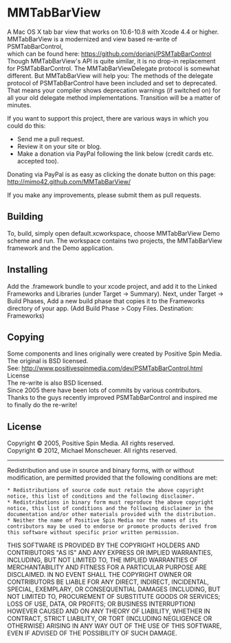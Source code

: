 MMTabBarView
============

A Mac OS X tab bar view that works on 10.6-10.8 with Xcode 4.4 or higher.<br>
MMTabBarView is a modernized and view based re-write of PSMTabBarControl, <br>
which can be found here: https://github.com/dorianj/PSMTabBarControl<br>
Though MMTabBarView's API is quite similar, it is no drop-in replacement for PSMTabBarControl.
The MMTabBarViewDelegate protocol is somewhat different.
But MMTabBarView will help you: The methods of the delegate protocol of PSMTabBarControl have been 
included and set to deprecated. That means your compiler shows deprecation warnings (if switched on) for 
all your old delegate method implementations. Transition will be a matter of minutes.  

If you want to support this project, there are various ways in which you could do this:<br>

<ul>
<li>Send me a pull request.</li>
<li>Review it on your site or blog.</li>
<li>Make a donation via PayPal following the link below (credit cards etc. accepted too).</li>
</ul>
        
Donating via PayPal is as easy as clicking the donate button on this page:
http://mimo42.github.com/MMTabBarView/

If you make any improvements, please submit them as pull requests.

## Building

To, build, simply open default.xcworkspace, choose MMTabBarView Demo scheme and run.
The workspace contains two projects, the MMTabBarView framework and the Demo application.

## Installing
Add the .framework bundle to your xcode project, and add it to the Linked Frameworks and Libraries (under Target -> Summary). Next, under Target -> Build Phases, Add a new build phase that copies it to the Frameworks directory of your app. (Add Build Phase > Copy Files. Destination: Frameworks)

## Copying
Some components and lines originally were created by Positive Spin Media. The original is BSD licensed.<br> 
See: http://www.positivespinmedia.com/dev/PSMTabBarControl.html License<br>
The re-write is also BSD licensed.<br>
Since 2005 there have been lots of commits by various contributors.<br>
Thanks to the guys recently improved PSMTabBarControl and inspired me to finally do the re-write!

## License
Copyright © 2005, Positive Spin Media. All rights reserved.<br>
Copyright © 2012, Michael Monscheuer. All rights reserved.<br>

<hr>
Redistribution and use in source and binary forms, with or without modification, are permitted provided that the following conditions are met:

<pre><code>* Redistributions of source code must retain the above copyright notice, this list of conditions and the following disclaimer.
* Redistributions in binary form must reproduce the above copyright notice, this list of conditions and the following disclaimer in the documentation and/or other materials provided with the distribution.
* Neither the name of Positive Spin Media nor the names of its contributors may be used to endorse or promote products derived from this software without specific prior written permission.
</code></pre>

<p>THIS SOFTWARE IS PROVIDED BY THE COPYRIGHT HOLDERS AND CONTRIBUTORS "AS IS" AND ANY EXPRESS OR IMPLIED WARRANTIES, INCLUDING, BUT NOT LIMITED TO, THE IMPLIED WARRANTIES OF MERCHANTABILITY AND FITNESS FOR A PARTICULAR PURPOSE ARE DISCLAIMED. IN NO EVENT SHALL THE COPYRIGHT OWNER OR CONTRIBUTORS BE LIABLE FOR ANY DIRECT, INDIRECT, INCIDENTAL, SPECIAL, EXEMPLARY, OR CONSEQUENTIAL DAMAGES (INCLUDING, BUT NOT LIMITED TO, PROCUREMENT OF SUBSTITUTE GOODS OR SERVICES; LOSS OF USE, DATA, OR PROFITS; OR BUSINESS INTERRUPTION) HOWEVER CAUSED AND ON ANY THEORY OF LIABILITY, WHETHER IN CONTRACT, STRICT LIABILITY, OR TORT (INCLUDING NEGLIGENCE OR OTHERWISE) ARISING IN ANY WAY OUT OF THE USE OF THIS SOFTWARE, EVEN IF ADVISED OF THE POSSIBILITY OF SUCH DAMAGE.</p>